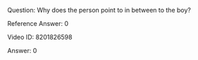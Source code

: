 Question: Why does the person point to in between to the boy?

Reference Answer: 0

Video ID: 8201826598

Answer: 0

